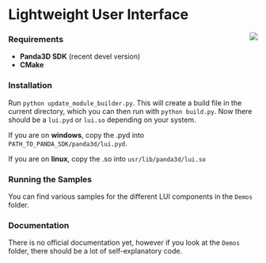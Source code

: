 # Lightweight User Interface

<img src="http://fs5.directupload.net/images/151207/ltl76bsj.png" align="right" />


### Requirements

- **Panda3D SDK** (recent devel version)
- **CMake**

### Installation

Run `python update_module_builder.py`. This will create a build file in the current directory, which you can then run with `python build.py`.
Now there should be a `lui.pyd` or `lui.so` depending on your system.

If you are on **windows**, copy the .pyd into `PATH_TO_PANDA_SDK/panda3d/lui.pyd`.

If you are on **linux**, copy the .so into `usr/lib/panda3d/lui.so`


### Running the Samples

You can find various samples for the different LUI components in the `Demos` folder.

### Documentation

There is no official documentation yet, however if you look at the `Demos` folder, there should be a lot of self-explanatory code.
